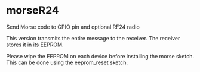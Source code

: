 # morseR24

Send Morse code to GPIO pin and optional RF24 radio

This version transmits the entire message to the receiver. The receiver stores it in its EEPROM.

Please wipe the EEPROM on each device before installing the morse sketch. This can be done using the eeprom_reset sketch.
